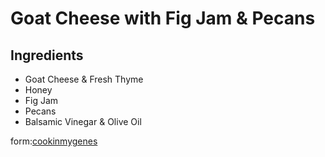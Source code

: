 # Goat Cheese with Fig Jam & Pecans

## Ingredients

- Goat Cheese & Fresh Thyme
- Honey
- Fig Jam
- Pecans
- Balsamic Vinegar & Olive Oil

form:[cookinmygenes](coockingmygenes.com)
